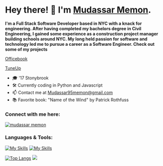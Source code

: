<h1>Hey there! 👋 I'm <a href="https://mudassarmemon.github.io/MudassarMemon/">Mudassar Memon</a>.</h1>

**I'm a Full Stack Software Developer based in NYC with a knack for engineering. After having completed my bachelors degree in Civil Engineering, I gained some experience as a construction project manager building schools around NYC. My long held passion for software and technology led me to pursue a career as a Software Engineer. Check out some of my projects**

[Officebook](https://officebook-3392aeaf91bd.herokuapp.com/)

[TuneUp](https://tuneup-twco.onrender.com/)


- 🎓 '17 Stonybrook
- 🛠️ Currently coding in Python and Javascript
- 📫 Contact me at Mudassar95memon@gmail.com
- 📚 Favorite book: "Name of the Wind" by Patrick Rothfuss

<h3 align="left">Connect with me here:</h3>

<a href="https://linkedin.com/in/mudassarmemon" target="blank"><img align="center" src="https://skillicons.dev/icons?i=linkedin" alt="mudassar memon"/></a>

<h3 align="left">Languages & Tools:</h3>

[![My Skills](https://skillicons.dev/icons?i=python,react,js,express,nodejs,redux,ruby,rails,postgres)](https://skillicons.dev)
[![My Skills](https://skillicons.dev/icons?i=mongodb,sqlite,css,html,aws,webpack,postman)](https://skillicons.dev)

[![Top Langs](https://github-readme-stats.vercel.app/api/top-langs/?username=mudassarmemon&layout=donut-vertical&theme=github_dark_dimmed&show_icons=true)](https://github.com/mudassarmemon/github-readme-stats)
![](http://github-profile-summary-cards.vercel.app/api/cards/profile-details?username=mudassarmemon&theme=city_lights)
